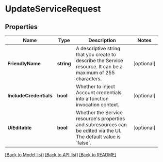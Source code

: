 # UpdateServiceRequest

## Properties

Name | Type | Description | Notes
------------ | ------------- | ------------- | -------------
**FriendlyName** | **string** | A descriptive string that you create to describe the Service resource. It can be a maximum of 255 characters. | [optional] 
**IncludeCredentials** | **bool** | Whether to inject Account credentials into a function invocation context. | [optional] 
**UiEditable** | **bool** | Whether the Service resource&#39;s properties and subresources can be edited via the UI. The default value is &#x60;false&#x60;. | [optional] 

[[Back to Model list]](../README.md#documentation-for-models) [[Back to API list]](../README.md#documentation-for-api-endpoints) [[Back to README]](../README.md)


